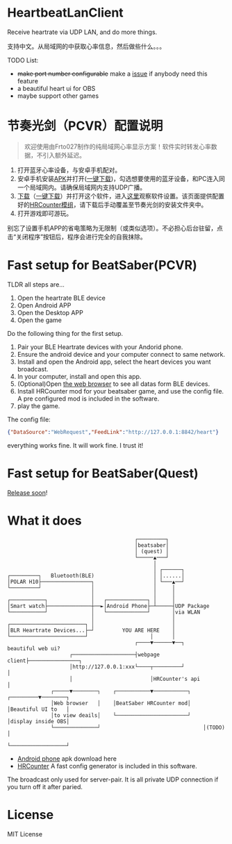 # HeartbeatLanClient

Receive heartrate via UDP LAN, and do more things.

支持中文。从局域网的中获取心率信息，然后做些什么。。。

TODO List:

- ~~make port number configurable~~ make a [issue](https://github.com/frto027/HeartbeatLanClient/issues) if anybody need this feature
- a beautiful heart ui for OBS
- maybe support other games

# 节奏光剑（PCVR）配置说明

> 欢迎使用由Frto027制作的纯局域网心率显示方案！软件实时转发心率数据，不引入额外延迟。

1. 打开蓝牙心率设备，与安卓手机配对。
2. 安卓手机安装[APK](https://github.com/frto027/HeartbeatLanServer/releases/latest)并打开([一键下载](https://github.com/frto027/HeartbeatLanServer/releases/download/v1.1/heartbeatlan-1.1.apk))，勾选想要使用的蓝牙设备，和PC连入同一个局域网内。请确保局域网内支持UDP广播。
3. [下载](https://github.com/frto027/HeartbeatLanClient)（[一键下载](https://github.com/frto027/HeartbeatLanClient/releases/download/v1.0/heartbeat-lan-client-1.0.zip)）并打开这个软件，进入[这里](http://127.0.0.1:8842)观察软件设置。该页面提供配置好的[HRCounter模组](https://github.com/qe201020335/HRCounter)，请下载后手动覆盖至节奏光剑的安装文件夹中。
4. 打开游戏即可游玩。

别忘了设置手机APP的省电策略为无限制（或类似选项）。不必担心后台驻留，点击“关闭程序”按钮后，程序会进行完全的自我抹除。

# Fast setup for BeatSaber(PCVR)

TLDR all steps are...

1. Open the heartrate BLE device
2. Open Android APP
3. Open the Desktop APP
4. Open the game

Do the following thing for the first setup.

1. Pair your BLE Heartrate devices with your Andorid phone.
2. Ensure the android device and your computer connect to same network.
3. Install and open the Android app, select the heart devices you want broadcast.
4. In your computer, install and open this app.
5. (Optional)Open [the web browser](http://127.0.0.1:8842) to see all datas form BLE devices.
6. Install HRCounter mod for your beatsaber game, and use the config file. A pre configured mod is included in the software.
7. play the game.

The config file:
```json
{"DataSource":"WebRequest","FeedLink":"http://127.0.0.1:8842/heart"}
```

everything works fine. It will work fine. I trust it!

# Fast setup for BeatSaber(Quest)

[Release soon](https://github.com/frto027/HeartBeatLanClientBSQuest)!

# What it does

```
                                         ┌─────────┐
                                         │beatsaber│
                                         │ (quest) │
                                         └─────▲───┘
                                               │
                                               │ ┌──────┐
┌─────────┐   Bluetooth(BLE)                   │ │......│
│POLAR H10├────────────────┐                   │ └───▲──┘
└─────────┘                │                   │     │
                           │                   │     │
┌───────────┐              │   ┌─────────────┐ │     │
│Smart watch├──────────────┼──►│Android Phone├─┴─────┤UDP Package
└───────────┘              │   └─────────────┘       │via WLAN
                           │                         │
┌────────────────────────┐ │                         │
│BLR Heartrate Devices...├─┘         YOU ARE HERE    │
└────────────────────────┘                    │      │
                                         ┌────▼──────▼──┐       beautiful web ui?
                    ┌────────────────────┤webpage client├────────────────┐
                    │http://127.0.0.1:xxx└────┬─────────┘                │
                    │                         │HRCounter's api           │
              ┌─────▼────────┐    ┌───────────▼───────────┐    ┌─────────▼────────┐
              │Web browser   │    │BeatSaber HRCounter mod│    │Beautiful UI to   │
              │to view deails│    └───────────────────────┘    │display inside OBS│
              └──────────────┘                                 │(TODO)            │
                                                               └──────────────────┘
```

- [Android phone](https://github.com/frto027/HeartbeatLanServer/releases/latest) apk download here
- [HRCounter](https://github.com/qe201020335/HRCounter) A fast config generator is included in this software.

The broadcast only used for server-pair. It is all private UDP connection if you turn off it after paried.

# License

MIT License